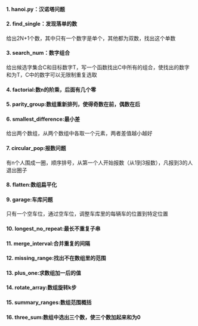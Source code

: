 #### 1. hanoi.py：汉诺塔问题
#### 2. find_single：发现落单的数
给出2N+1个数，其中只有一个数字是单个，其他都为双数，找出这个单数
#### 3. search_num：数字组合
给出候选字集合C和目标数字T，写一个函数找出C中所有的组合，使找出的数字和为T，C中的数字可以无限制重复选取
#### 4. factorial:数n的阶乘，后面有几个零
#### 5. parity_group:数组重新排列，使得奇数在前，偶数在后
#### 6. smallest_difference:最小差
给出两个数组，从两个数组中各取一个元素，两者差值越小越好
#### 7. circular_pop:报数问题
有n个人围成一圈，顺序排号，从第一个人开始报数（从1到3报数），凡报到3的人退出圈子
#### 8. flatten:数组扁平化
#### 9. garage:车库问题
只有一个空车位，通过空车位，调整车库里的每辆车的位置到特定位置
#### 10. longest_no_repeat:最长不重复子串
#### 11. merge_interval:合并重复的间隔
#### 12. missing_range:找出不在数组里的范围
#### 13. plus_one:求数组加一后的值
#### 14. rotate_array:数组旋转k步
#### 15. summary_ranges:数组范围概括
#### 16. three_sum:数组中选出三个数，使三个数加起来和为0